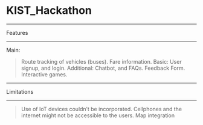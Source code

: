 # KIST_Hackathon
__________________________
Features
___________________________
Main: 
> Route tracking of vehicles (buses).
> Fare information.
Basic:
> User signup, and login.
Additional:
> Chatbot, and FAQs.
> Feedback Form.
> Interactive games.
_______________________________
Limitations
_______________________________
> Use of IoT devices couldn’t be incorporated.
> Cellphones and the internet might not be accessible to the users.
> Map integration
